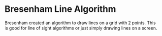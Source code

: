# Bresenham Line Algorithm
 Bresenham created an algorithm to draw lines on a grid with 2 points. This is good for line of sight algorithms or just simply drawing lines on a screen.
